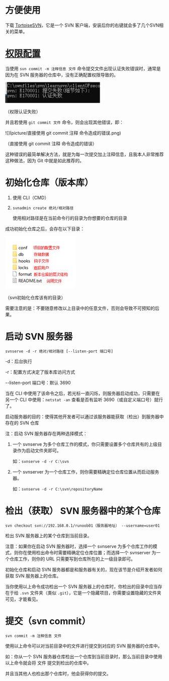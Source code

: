 # 方便使用

下载 [TortoiseSVN](https://tortoisesvn.net/downloads.html)，它是一个 SVN 客户端，安装后你的右键就会多了几个SVN相关的菜单。



# [权限配置](https://www.runoob.com/svn/svn-create-repo.html)

当使用 `svn commit -m 注释信息 文件` 命令提交文件出现认证失败错误时，通常是因为在 SVN 服务器的仓库中，没有正确配置权限导致的。

![](picture/权限认证失败.png)

（权限认证失败）

并且若使用 `git commit 文件` 命令，则会出现其他错误，即：

![](picture/直接使用 git commit 注释 命令造成的错误.png)

（直接使用 git commit 注释 命令造成的错误）

这种错误的最简单解决方法，就是为每一次提交加上注释信息，且我本人非常推荐这种做法，因为 Git 中就是如此推荐的。

# 初始化仓库（版本库）

1. 使用 CLI（CMD）

2. `svnadmin create 绝对/相对路径`

   使用相对路径是在当前命令行的目录为你想要的仓库的目录 

成功初始化仓库之后，会存在以下目录：

![](picture/svn初始化仓库该有的目录.png)

（svn初始化仓库该有的目录）

需要注意的是：不要随意修改以上目录中的任意文件，否则会导致不可预知的后果。

# 启动 SVN 服务器

`svnserve -d -r 绝对/相对路径 [--listen-port 端口号]`

-d：后台执行

-r：配置方式决定了版本库访问方式

--listen-port 端口号：默认 3690

当在 CLI 中使用了该命令之后，若光标一直闪烁，则服务器启动成功，只需要在另一个 CLI 中使用：`netstat -an` 查看是否有监听 3690（或自定义端口号）就行了。

启动服务器的目的：使得其他开发者可以通过该服务器能获取（检出）到服务器中存在的 SVN 仓库

注：启动 SVN 服务器存在两种选择模式：

1. 一个 svnserve 为多个仓库工作的模式，你只需要设置多个仓库共有的上级目录作为启动文件夹即可。

   如：`svnserve -d -r C:\svn` 

2. 一个 svnserver 为一个仓库工作，则你需要精确定位仓库位置从而启动服务器。

   如：`svnserve -d -r C:\svn\repositoryName` 

# 检出（获取） SVN 服务器中的某个仓库

`svn checkout svn://192.168.0.1/runoob01（服务器地址） --username=user01`

检出 SVN 服务器上的某个仓库到当前目录。

注意：如果你在启动 SVN 服务器时，选择一个 svnserve 为多个仓库工作的模式，则你在使用检出命令时需要精确定位仓库位置；而选择一个 svnserver 为一个仓库工作，则你的 URL 只需要写到仓库所在的上一级目录即可。

初始化仓库和启动 SVN 服务器都是和服务器有关的，现在该节是介绍开发者如何获取 SVN 服务器上的仓库。

当你使用以上命令成功检出一个 SVN 服务器上的仓库时，你检出的目录中应当存在于给 `.svn` 文件夹（类似 `.git`），它是一个隐藏项目，你需要设置隐藏的文件夹可见，才能看见。

# 提交（svn commit）

`svn commit -m 注释信息 文件`

使用以上命令可以对当前目录中的文件进行提交到对应的 SVN 服务器的仓库中。

如：你从一个 SVN 服务器仓库检出一个仓库到当前目录时，那么当前目录中使用以上命令就会将 文件 提交到检出的仓库中。

并且当其他人也检出那个仓库时，他会获得你的提交。

